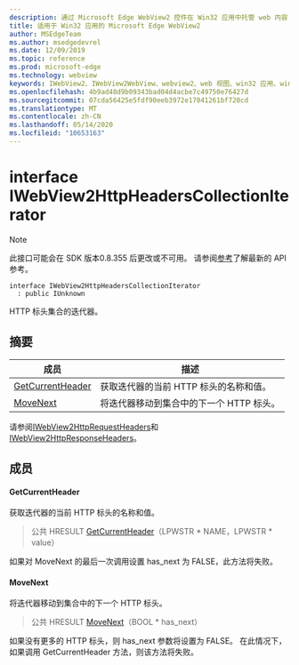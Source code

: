 ```yaml
---
description: 通过 Microsoft Edge WebView2 控件在 Win32 应用中托管 web 内容
title: 适用于 Win32 应用的 Microsoft Edge WebView2
author: MSEdgeTeam
ms.author: msedgedevrel
ms.date: 12/09/2019
ms.topic: reference
ms.prod: microsoft-edge
ms.technology: webview
keywords: IWebView2、IWebView2WebView、webview2、web 视图、win32 应用、win32、edge
ms.openlocfilehash: 4b9ad48d9b09343bad04d4acbe7c49750e76427d
ms.sourcegitcommit: 07cda56425e5fdf90eeb3972e17041261bf720cd
ms.translationtype: MT
ms.contentlocale: zh-CN
ms.lasthandoff: 05/14/2020
ms.locfileid: "10653163"
---
```

# interface IWebView2HttpHeadersCollectionIterator 

> [!NOTE]
> 此接口可能会在 SDK 版本0.8.355 后更改或不可用。 请参阅[参考](../../../webview2-api-reference.md)了解最新的 API 参考。

```
interface IWebView2HttpHeadersCollectionIterator
  : public IUnknown
```

HTTP 标头集合的迭代器。

## 摘要

 成员                        | 描述
--------------------------------|---------------------------------------------
[GetCurrentHeader](#getcurrentheader) | 获取迭代器的当前 HTTP 标头的名称和值。
[MoveNext](#movenext) | 将迭代器移动到集合中的下一个 HTTP 标头。

请参阅[IWebView2HttpRequestHeaders](IWebView2HttpRequestHeaders.md)和[IWebView2HttpResponseHeaders](IWebView2HttpResponseHeaders.md)。

## 成员

#### GetCurrentHeader 

获取迭代器的当前 HTTP 标头的名称和值。

> 公共 HRESULT [GetCurrentHeader](#getcurrentheader)（LPWSTR * NAME，LPWSTR * value）

如果对 MoveNext 的最后一次调用设置 has_next 为 FALSE，此方法将失败。

#### MoveNext 

将迭代器移动到集合中的下一个 HTTP 标头。

> 公共 HRESULT [MoveNext](#movenext)（BOOL * has_next）

如果没有更多的 HTTP 标头，则 has_next 参数将设置为 FALSE。 在此情况下，如果调用 GetCurrentHeader 方法，则该方法将失败。

